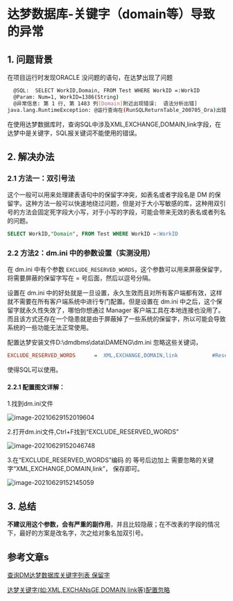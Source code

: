 # 达梦数据库-关键字（domain等）导致的异常

## 1. 问题背景

在项目运行时发现ORACLE 没问题的语句，在达梦出现了问题

```sh
  @SQL:  SELECT WorkID,Domain, FROM Test WHERE WorkID =:WorkID
  @Param: Num=1, WorkID=1386(String)
  @异常信息: 第 1 行, 第 1483 列[Domain]附近出现错误:  语法分析出错]
java.lang.RuntimeException: @运行查询在(RunSQLReturnTable_200705_Ora)出错。

```

在使用达梦数据库时，查询SQL中涉及XML,EXCHANGE,DOMAIN,link字段，在达梦中是关键字，SQL报关键词不能使用的错误。

## 2. 解决办法

### 2.1 方法一：双引号法

这个一般可以用来处理建表语句中的保留字冲突，如表名或者字段名是 DM 的保留字。这种方法一般可以快速地绕过问题，但是对于大小写敏感的库，这种用双引号的方法会固定死字段大小写，对于小写的字段，可能会带来无效的表名或者列名的问题。

```sql
SELECT WorkID,"Domain", FROM Test WHERE WorkID =:WorkID
```

### 2.2 方法2：dm.ini 中的参数设置（实测没用）

在 dm.ini 中有个参数 `EXCLUDE_RESERVED_WORDS`，这个参数可以用来屏蔽保留字，将需要屏蔽的保留字写在 = 号后面，然后以逗号分隔。

设置在 dm.ini 中的好处就是一旦设置，永久生效而且对所有客户端都有效，这样就不需要在所有客户端系统中进行专门配置。但是设置在 dm.ini 中之后，这个保留字就永久性失效了，哪怕你想通过 Manager 客户端工具在本地连接也没用了。而且该方式还存在一个隐患就是由于屏蔽掉了一些系统的保留字，所以可能会导致系统的一些功能无法正常使用。



配置达梦安装文件D:\dmdbms\data\DAMENG\dm.ini 忽略这些关键词，

```ini
EXCLUDE_RESERVED_WORDS      =  XML,EXCHANGE,DOMAIN,link           #Reserved words to be exclude
```

使得SQL可以使用。

#### 2.2.1 配置图文详解：

1.找到dm.ini文件

![image-20210629152019604](https://gitee.com/zszdevelop/blogimage/raw/master/img/image-20210629152019604.png)

2.打开dm.ini文件,Ctrl+F找到“EXCLUDE_RESERVED_WORDS”

![image-20210629152046748](https://gitee.com/zszdevelop/blogimage/raw/master/img/image-20210629152046748.png)

3.在“EXCLUDE_RESERVED_WORDS”编码 的 等号后边加上 需要忽略的关键字“XML,EXCHANGE,DOMAIN,link”， 保存即可。

![image-20210629152145059](https://gitee.com/zszdevelop/blogimage/raw/master/img/image-20210629152145059.png)

## 3. 总结

**不建议用这个参数，会有严重的副作用**，并且比较隐蔽；在不改表的字段的情况下，最好的方案是改名字，次之给对象名加双引号。

## 参考文章s

[查询DM达梦数据库关键字列表 保留字](https://www.modb.pro/db/34639)

[达梦关键字(如:XML,EXCHANsGE,DOMAIN,link等)配置忽略](https://www.cnblogs.com/zcx-94/p/11936551.html)